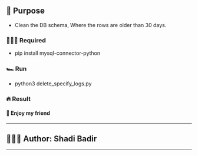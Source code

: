 ## 🐉 Purpose
- Clean the DB schema, Where the rows are older than 30 days.


### 👮🏻‍♂️ Required
- pip install mysql-connector-python

### 🏎️ Run
- python3 delete_specify_logs.py

### 🔥 Result



#### 🥳 Enjoy my friend

---
## 👨🏻‍💻 Author: Shadi Badir
---